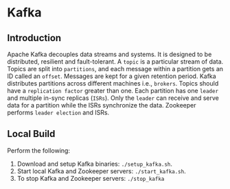 # Kafka

## Introduction

Apache Kafka decouples data streams and systems. It is designed to be distributed, resilient and fault-tolerant. A `topic` is a particular stream of data. Topics are split into `partitions`, and each message within a partition gets an ID called an `offset`. Messages are kept for a given retention period. Kafka distributes partitions across different machines i.e., `brokers`. Topics should have a `replication factor` greater than one. Each partition has one `leader` and multiple in-sync replicas (`ISRs`). Only the `leader` can receive and serve data for a partition while the ISRs synchronize the data. Zookeeper performs `leader election` and ISRs.

## Local Build

Perform the following:
1. Download and setup Kafka binaries: `./setup_kafka.sh`.
2. Start local Kafka and Zookeeper servers: `./start_kafka.sh`.
3. To stop Kafka and Zookeeper servers: `./stop_kafka` 
